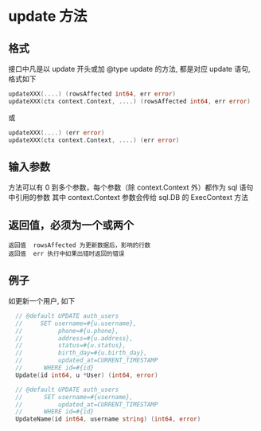 # update 方法

## 格式

接口中凡是以  update 开头或加 @type update 的方法, 都是对应 update 语句, 格式如下

````go
updateXXX(....) (rowsAffected int64, err error)
updateXXX(ctx context.Context, ....) (rowsAffected int64, err error)
````
或

````go
updateXXX(....) (err error)
updateXXX(ctx context.Context, ....) (err error)
````


## 输入参数
   方法可以有 0 到多个参数，每个参数（除 context.Context 外）都作为 sql 语句中引用的参数
   其中 context.Context 参数会传给  sql.DB 的  ExecContext 方法

## 返回值，必须为一个或两个

    返回值  rowsAffected 为更新数据后，影响的行数
    返回值  err 执行中如果出错时返回的错误

## 例子

如更新一个用户, 如下

````go
  // @default UPDATE auth_users
  //     SET username=#{u.username},
  //          phone=#{u.phone},
  //          address=#{u.address},
  //          status=#{u.status},
  //          birth_day=#{u.birth_day},
  //          updated_at=CURRENT_TIMESTAMP
  //      WHERE id=#{id}
  Update(id int64, u *User) (int64, error)
````

````go
  // @default UPDATE auth_users
  //      SET username=#{username},
  //          updated_at=CURRENT_TIMESTAMP
  //      WHERE id=#{id}
  UpdateName(id int64, username string) (int64, error)
````

